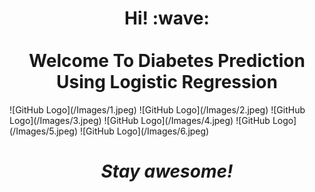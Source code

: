 <h1 align='center'> Hi! :wave:<br><br>
Welcome To 
Diabetes Prediction Using Logistic Regression
</h1>
![GitHub Logo](/Images/1.jpeg)
![GitHub Logo](/Images/2.jpeg)
![GitHub Logo](/Images/3.jpeg)
![GitHub Logo](/Images/4.jpeg)
![GitHub Logo](/Images/5.jpeg)
![GitHub Logo](/Images/6.jpeg)
<h1 align='center'><i>Stay awesome!</i></h1>

